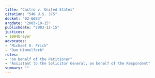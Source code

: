 ```yaml
---
title: "Castro v. United States"
citation: "540 U.S. 375"
docket: "02-6683"
argdate: "2003-10-15"
publishdate: "2003-12-15"
justices:
- 1994breyer
advocates:
- "Michael G. Frick"
- "Dan Himmelfarb"
roles:
- "on behalf of the Petitioner"
- "Assistant to the Solicitor General, on behalf of the Respondent"
summary: ""
---
```


